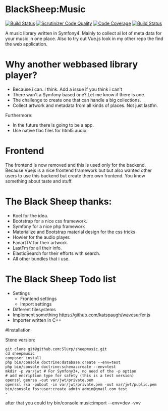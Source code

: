 # BlackSheep:Music 
[![Build Status](https://travis-ci.org/Slurp/sheepmusic.svg?branch=develop)](https://travis-ci.org/Slurp/sheepmusic)
[![Scrutinizer Code Quality](https://scrutinizer-ci.com/g/Slurp/sheepmusic/badges/quality-score.png?b=develop)](https://scrutinizer-ci.com/g/Slurp/sheepmusic/?branch=develop)
[![Code Coverage](https://scrutinizer-ci.com/g/Slurp/sheepmusic/badges/coverage.png?b=develop)](https://scrutinizer-ci.com/g/Slurp/sheepmusic/?branch=develop)
[![Build Status](https://scrutinizer-ci.com/g/Slurp/sheepmusic/badges/build.png?b=develop)](https://scrutinizer-ci.com/g/Slurp/sheepmusic/build-status/develop)

A music library written in Symfony4. 
Mainly to collect al lot of meta data for your music in one place.
Also to try out Vue.js look in my other repo the find the web application.


# Why another webbased library player?
 - Because i can. I think. Add a issue if you think i can't
 - There wan't a Symfony based one? Let me know if there is one.
 - The challenge to create one that can handle a big collections.
 - Collect artwork and metadata from all kinds of places. Not just lastfm.
 
Furthermore:
 - In the future there is going to be a app.
 - Use native flac files for html5 audio.
 
# Frontend
 The frontend is now removed and this is used only for the backend.
 Because Vuejs is a nice frontend framework but but also wanted other users to use this backend but create there own frontend.
 You know something about taste and stuff.

# The Black Sheep thanks:
 - Koel for the idea.
 - Bootstrap for a nice css framework.
 - Symfony for a nice php framework
 - Materialize and Bootstrap material design for the css tricks
 - Howler for the audio player.
 - FanartTV for their artwork.
 - LastFm for all their info.
 - ElasticSearch for their efforts with search.
 - All other bundles that i use.


# The Black Sheep Todo list
- Settings
    - Frontend settings
    - Import settings
- Different filesystems
- Implement something https://github.com/katspaugh/wavesurfer.js
- Importer written in C++


#Installation

Steno version:
```
git clone git@github.com:Slurp/sheepmusic.git
cd sheepmusic
composer install
php bin/console doctrine:database:create --env=test
php bin/console doctrine:schema:create --env=test
mkdir -p var/jwt # For Symfony3+, no need of the -p option
# add encription type for safety (this is a test version)
openssl genrsa -out var/jwt/private.pem
openssl rsa -pubout -in var/jwt/private.pem -out var/jwt/public.pem
bin/console fos:user:create admin admin@gmail.com test
-
```
after that you could try bin/console music:import --env=dev -vvv

